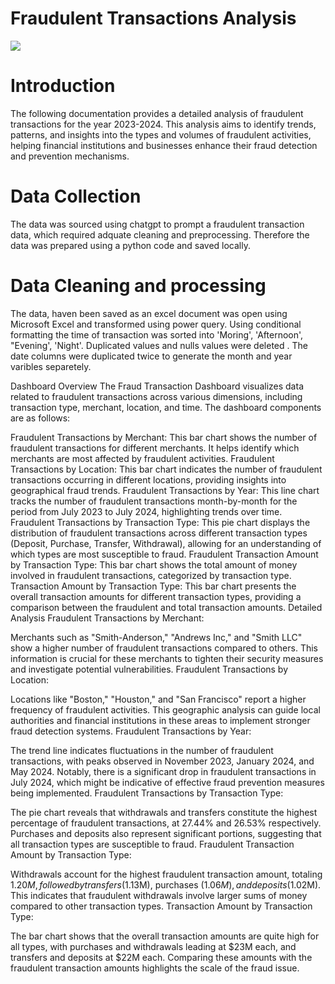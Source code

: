 # Fraudulent Transactions Analysis
![](https://github.com/KoreJosh/Fraudulent-Transactions-Analysis/blob/main/fraud1.jpg)


# Introduction
The following documentation provides a detailed analysis of fraudulent transactions for the year 2023-2024. This analysis aims to identify trends, patterns, and insights into the types and volumes of fraudulent activities, helping financial institutions and businesses enhance their fraud detection and prevention mechanisms.

# Data Collection 
The data was sourced using chatgpt to prompt a fraudulent transaction data, which required adquate cleaning and preprocessing.
Therefore the data was prepared using a python code and saved locally.

# Data Cleaning and processing
The data, haven been saved as an excel document was open using Microsoft Excel and transformed using power query.
Using conditional formatting the time of transaction was sorted into 'Moring', 'Afternoon', "Evening', 'Night'.
Duplicated values and nulls values were deleted .
The date columns were duplicated twice to generate the month and year varibles separetely.

Dashboard Overview
The Fraud Transaction Dashboard visualizes data related to fraudulent transactions across various dimensions, including transaction type, merchant, location, and time. The dashboard components are as follows:

Fraudulent Transactions by Merchant: This bar chart shows the number of fraudulent transactions for different merchants. It helps identify which merchants are most affected by fraudulent activities.
Fraudulent Transactions by Location: This bar chart indicates the number of fraudulent transactions occurring in different locations, providing insights into geographical fraud trends.
Fraudulent Transactions by Year: This line chart tracks the number of fraudulent transactions month-by-month for the period from July 2023 to July 2024, highlighting trends over time.
Fraudulent Transactions by Transaction Type: This pie chart displays the distribution of fraudulent transactions across different transaction types (Deposit, Purchase, Transfer, Withdrawal), allowing for an understanding of which types are most susceptible to fraud.
Fraudulent Transaction Amount by Transaction Type: This bar chart shows the total amount of money involved in fraudulent transactions, categorized by transaction type.
Transaction Amount by Transaction Type: This bar chart presents the overall transaction amounts for different transaction types, providing a comparison between the fraudulent and total transaction amounts.
Detailed Analysis
Fraudulent Transactions by Merchant:

Merchants such as "Smith-Anderson," "Andrews Inc," and "Smith LLC" show a higher number of fraudulent transactions compared to others.
This information is crucial for these merchants to tighten their security measures and investigate potential vulnerabilities.
Fraudulent Transactions by Location:

Locations like "Boston," "Houston," and "San Francisco" report a higher frequency of fraudulent activities.
This geographic analysis can guide local authorities and financial institutions in these areas to implement stronger fraud detection systems.
Fraudulent Transactions by Year:

The trend line indicates fluctuations in the number of fraudulent transactions, with peaks observed in November 2023, January 2024, and May 2024.
Notably, there is a significant drop in fraudulent transactions in July 2024, which might be indicative of effective fraud prevention measures being implemented.
Fraudulent Transactions by Transaction Type:

The pie chart reveals that withdrawals and transfers constitute the highest percentage of fraudulent transactions, at 27.44% and 26.53% respectively.
Purchases and deposits also represent significant portions, suggesting that all transaction types are susceptible to fraud.
Fraudulent Transaction Amount by Transaction Type:

Withdrawals account for the highest fraudulent transaction amount, totaling $1.20M, followed by transfers ($1.13M), purchases ($1.06M), and deposits ($1.02M).
This indicates that fraudulent withdrawals involve larger sums of money compared to other transaction types.
Transaction Amount by Transaction Type:

The bar chart shows that the overall transaction amounts are quite high for all types, with purchases and withdrawals leading at $23M each, and transfers and deposits at $22M each.
Comparing these amounts with the fraudulent transaction amounts highlights the scale of the fraud issue.
